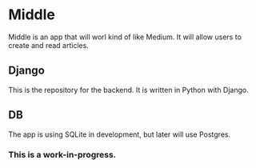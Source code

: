 # Middle

Middle is an app that will worl kind of like Medium. It will allow users to create and read articles.

## Django
This is the repository for the backend. It is written in Python with Django.

## DB
The app is using SQLite in development, but later will use Postgres.

### This is a work-in-progress.